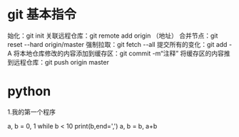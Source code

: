 # git 基本指令

始化：git init
关联远程仓库：git remote add origin （地址）
合并节点：git reset --hard origin/master
强制拉取：git fetch --all
提交所有的变化：git add -A
将本地仓库修改的内容添加到缓存区：git commit -m“注释”
将缓存区的内容推到远程仓库：git push origin master

# python

1.我的第一个程序

a, b = 0, 1
while b < 10 
	print(b,end=',')
	a, b = b, a+b